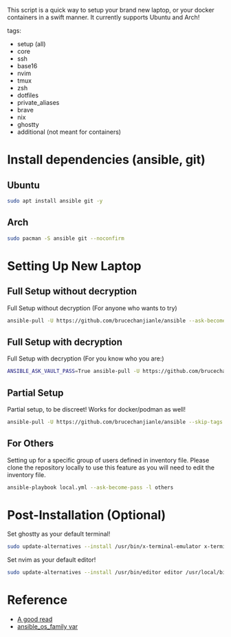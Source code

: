 This script is a quick way to setup your brand new laptop,
or your docker containers in a swift manner. It currently supports
Ubuntu and Arch!

tags:
  - setup (all)
  - core
  - ssh
  - base16
  - nvim
  - tmux
  - zsh
  - dotfiles
  - private_aliases
  - brave
  - nix
  - ghostty
  - additional (not meant for containers)

# Install dependencies (ansible, git)

## Ubuntu

```bash
sudo apt install ansible git -y
```

## Arch

```bash
sudo pacman -S ansible git --noconfirm
```

# Setting Up New Laptop

## Full Setup without decryption

Full Setup without decryption (For anyone who wants to try)

```bash
ansible-pull -U https://github.com/brucechanjianle/ansible --ask-become-pass
```

## Full Setup with decryption

Full Setup with decryption (For you know who you are:)

```bash
ANSIBLE_ASK_VAULT_PASS=True ansible-pull -U https://github.com/brucechanjianle/ansible --ask-vault-pass -e "enable_decryption=true" --ask-become-pass
```

## Partial Setup

Partial setup, to be discreet! Works for docker/podman as well!

```bash
ansible-pull -U https://github.com/brucechanjianle/ansible --skip-tags additional --ask-become-pass
```

## For Others

Setting up for a specific group of users defined in inventory file.
Please clone the repository locally to use this feature as you will need to
edit the inventory file.

```bash
ansible-playbook local.yml --ask-become-pass -l others
```

# Post-Installation (Optional)

Set ghostty as your default terminal!

```bash
sudo update-alternatives --install /usr/bin/x-terminal-emulator x-terminal-emulator /usr/local/bin/ghostty 100
```

Set nvim as your default editor!
```bash
sudo update-alternatives --install /usr/bin/editor editor /usr/local/bin/nvim 100
```

# Reference
- [A good read](https://wearenotch.com/speed-up-ansible-playbook-execution/#:~:text=The%20first%20time%20a%20playbook,due%20to%20Ansible's%20idempotence%20checking.)
- [ansible_os_family var](https://groups.google.com/g/ansible-project/c/OZPu-b17n_w)
